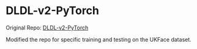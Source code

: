 # DLDL-v2-PyTorch

Original Repo: [DLDL-v2-PyTorch](https://github.com/wwwht/DLDL-v2-PyTorch)

Modified the repo for specific training and testing on the UKFace dataset.

